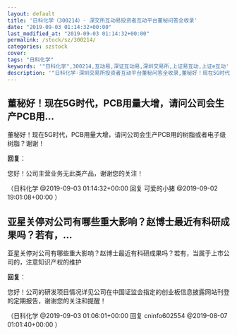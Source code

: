 ```yaml
---
layout: default
title: '日科化学（300214）- 深交所互动易投资者互动平台董秘问答全收录'
date: "2019-09-03 01:14:32+00:00"
last_modified_at: "2019-09-03 01:14:32+00:00"
permalink: /stock/sz/300214/
categories: szstock
cover: 
tags: "日科化学"
keywords: '"日科化学",300214,互动易,深证互动易,深圳交易所,上证易互动,上证e互动'
description: '"日科化学-深圳交易所投资者互动平台董秘问答全收录,董秘好！现在5G时代，PCB用量大增，请问公司会生产PCB用的树脂或者电子级树脂？谢谢！"'
---
```


## 董秘好！现在5G时代，PCB用量大增，请问公司会生产PCB用...

董秘好！现在5G时代，PCB用量大增，请问公司会生产PCB用的树脂或者电子级树脂？谢谢！

**回复**：

您好！公司主营业务无此类产品，谢谢您的关注！ 

（日科化学  @2019-09-03 01:14:32+00:00 回复 可爱的小猪  @2019-09-02 19:01:08+00:00 ）

## 亚星关停对公司有哪些重大影响？赵博士最近有科研成果吗？若有，...

亚星关停对公司有哪些重大影响？赵博士最近有科研成果吗？若有，当属于上市公司的，注意知识产权的维护

**回复**：

您好！公司的研发项目情况详见公司在中国证监会指定的创业板信息披露网站刊登的定期报告，谢谢您的关注和提醒！ 

（日科化学  @2019-09-03 01:06:01+00:00 回复 cninfo602554  @2019-08-07 01:01:40+00:00 ）

